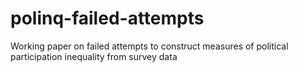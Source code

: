 # polinq-failed-attempts
Working paper on failed attempts to construct measures of political participation inequality from survey data
